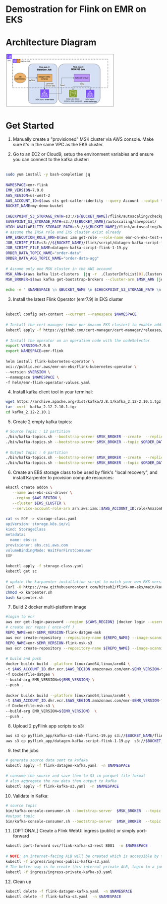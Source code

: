 # Demostration for Flink on EMR on EKS

# Architecture Diagram

<img src="img/flink-demo.png" width="350">

# Get Started

1. Manually create a "provisioned" MSK cluster via AWS console. Make sure it's in the same VPC as the EKS cluster. 

2. Go to an EC2 or Cloud9, setup the environment variables and ensure you can connect to the kafka cluster:
```bash

sudo yum install -y bash-completion jq

NAMESPACE=emr-flink
EMR_VERSION=7.9.0
AWS_REGION=us-west-2
AWS_ACCOUNT_ID=$(aws sts get-caller-identity --query Account --output text)
BUCKET_NAME=my-demo-bucket

CHECKPOINT_S3_STORAGE_PATH=s3://${BUCKET_NAME}/flink/autoscaling/checkpoint/
SAVEPOINT_S3_STORAGE_PATH=s3://${BUCKET_NAME}/autoscaling/savepoint/
HIGH_AVAILABILITY_STORAGE_PATH=s3://${BUCKET_NAME}/flink/autoscaling/ha/
# assume the IRSA role and EKS cluster exist already
EMR_EXECUTION_ROLE_ARN=$(aws iam get-role --role-name emr-on-eks-test-execution-role | jq -r .Role.Arn)
JOB_SCRIPT_FILE=s3://${BUCKET_NAME}/flink/script/datagen-kafka-script-flink-1-19.py
JOB_SCRIPT_FILE_NAME=datagen-kafka-script-flink-1-19.py
ORDER_DATA_TOPIC_NAME="order-data"
ORDER_DATA_AGG_TOPIC_NAME="order-data-agg"

# Assume only one MSK cluster in the AWS account
MSK_ARN=$(aws kafka list-clusters  |jq -r  .ClusterInfoList[0].ClusterArn)
MSK_BROKER=$(aws kafka get-bootstrap-brokers --cluster-arn $MSK_ARN |jq -r .BootstrapBrokerString)

echo -e " $NAMESPACE \n $BUCKET_NAME \n $CHECKPOINT_S3_STORAGE_PATH \n $SAVEPOINT_S3_STORAGE_PATH \n $HIGH_AVAILABILITY_STORAGE_PATH \n $EMR_EXECUTION_ROLE_ARN \n $JOB_SCRIPT_FILE \n $JOB_SCRIPT_FILE_NAME \n $MSK_BROKER \n $ORDER_DATA_TOPIC_NAME \n$ORDER_DATA_AGG_TOPIC_NAME \n $EMR_VERSION"
```
3. Install the latest Flink Operator (emr7.9) in EKS cluster
```bash

kubectl config set-context --current --namespace $NAMESPACE

# Install the cert-manager (once per Amazon EKS cluster) to enable adding the webhook component
kubectl apply -f https://github.com/cert-manager/cert-manager/releases/download/v1.12.0/cert-manager.yaml

# Install the operator on an operation node with the nodeSelector
export VERSION=7.9.0
export NAMESPACE=emr-flink

helm install flink-kubernetes-operator \
oci://public.ecr.aws/emr-on-eks/flink-kubernetes-operator \
--version $VERSION \
--namespace $NAMESPACE \
-f helm/emr-flink-operator-values.yaml

```

4. Install kafka client tool in your terminal:
```bash
wget https://archive.apache.org/dist/kafka/2.8.1/kafka_2.12-2.10.1.tgz .
tar -xvzf  kafka_2.12-2.10.1.tgz
cd kafka_2.12-2.10.1
```
5. Create 2 empty kafka topics:
```bash
# Source Topic : 12 partition
./bin/kafka-topics.sh --bootstrap-server $MSK_BROKER --create  --replication-factor 2 --partitions 12 --topic $ORDER_DATA_TOPIC_NAME
./bin/kafka-topics.sh --bootstrap-server $MSK_BROKER --topic $ORDER_DATA_TOPIC_NAME --describe

# Output Topic : 6 partition
./bin/kafka-topics.sh --bootstrap-server $MSK_BROKER --create  --replication-factor 2 --partitions 6 --topic $ORDER_DATA_AGG_TOPIC_NAME
./bin/kafka-topics.sh --bootstrap-server $MSK_BROKER --topic $ORDER_DATA_AGG_TOPIC_NAME --describe
```
6. Create an EBS storage class to be used by flink's "local recovery", and install Karpenter to provision compute resources:
```bash
eksctl create addon \
   --name aws-ebs-csi-driver \
   --region $AWS_REGION \
   --cluster $EKS_CLUSTER \
   --service-account-role-arn arn:aws:iam::$AWS_ACCOUNT_ID:role/AmazonEKS_EBS_CSI_DriverRole

cat << EOF -> storage-class.yaml
apiVersion: storage.k8s.io/v1
kind: StorageClass
metadata:
  name: ebs-sc
provisioner: ebs.csi.aws.com
volumeBindingMode: WaitForFirstConsumer
EOF

kubectl apply -f storage-class.yaml
kubectl get sc

# update the karpaenter installation script to match your own EKS version.
Curl -O https://raw.githubusercontent.com/hitsub2/flink-on-eks/main/karpenter.sh
chmod +x karpenter.sh
bash karpenter.sh
```

7. Build 2 docker multi-platform image
```bash
#login to ecr
aws ecr get-login-password --region ${AWS_REGION} |docker login --username AWS --password-stdin ${ACCOUNT}.dkr.ecr.${AWS_REGION}.amazonaws.com
# create ecr repos ( once-off )
REPO_NAME=emr-$EMR_VERSION-flink-datgen-msk
aws ecr create-repository --repository-name ${REPO_NAME} --image-scanning-configuration scanOnPush=true --region ${AWS_REGION}
REPO_NAME=emr-$EMR_VERSION-flink-msk-s3
aws ecr create-repository --repository-name ${REPO_NAME} --image-scanning-configuration scanOnPush=true --region ${AWS_REGION}

# build and push
docker buildx build --platform linux/amd64,linux/arm64 \
-t $AWS_ACCOUNT_ID.dkr.ecr.$AWS_REGION.amazonaws.com/emr-$EMR_VERSION-flink-datgen-msk \
-f Dockerfile-datgen \
--build-arg EMR_VERSION=${EMR_VERSION} \
--push .

docker buildx build --platform linux/amd64,linux/arm64 \
-t $AWS_ACCOUNT_ID.dkr.ecr.$AWS_REGION.amazonaws.com/emr-$EMR_VERSION-flink-msk-s3 \
-f Dockerfile-msk-s3 \
--build-arg EMR_VERSION=${EMR_VERSION}  \
--push . 
```
8. Upload 2 pyFlink app scripts to s3:
```bash
aws s3 cp pyflink_app/kafka-s3-sink-flink1-19.py s3://$BUCKET_NAME/flink/script/kafka-s3-sink-flink1-19.py
aws s3 cp pyflink_app/datagen-kafka-script-flink-1-19.py  s3://$BUCKET_NAME/flink/script/datagen-kafka-script-flink-1-19.py  
```
9. test the jobs:
```bash
# generate source data sent to kafaka
kubectl apply -f flink-datagen-kafka.yaml  -n $NAMESPACE

# consume the source and save them to S3 in parquet file format
# also aggregate the raw data then output to kafka
kubectl apply -f flink-kafka-s3.yaml  -n $NAMESPACE
```
10. Validate in Kafka:
```bash
# source topic
bin/kafka-console-consumer.sh --bootstrap-server  $MSK_BROKER  --topic $ORDER_DATA_TOPIC_NAME
#output topic
bin/kafka-console-consumer.sh --bootstrap-server  $MSK_BROKER  --topic $$ORDER_DATA_AGG_TOPIC_NAME
```
11. [OPTIONAL] Create a Flink WebUI ingress (public) or simply port-forward
```bash
kubectl port-forward svc/flink-kafka-s3-rest 8081  -n $NAMESPACE

# NOTE: an internet-facing ALB will be created which is accessible by the world (NOT RECOMMENDED)
kubectl -f ingress/ingress-public-kafka-s3.yaml
# The better way is to create this internal private ALB, login to a jumpbox and access to the Flink WebUI within the same VPC
kubectl -f ingress/ingress-private-kafka-s3.yaml
```

12. Clean up
```bash
kubectl delete -f flink-datagen-kafka.yaml  -n $NAMESPACE
kubectl delete -f flink-kafka-s3.yaml  -n $NAMESPACE
```



